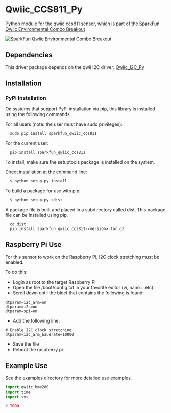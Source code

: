 # Qwiic_CCS811_Py

Python module for the qwiic ccs811 sensor, which is part of the [SparkFun Qwiic Environmental Combo Breakout](https://www.sparkfun.com/products/14348)

![SparkFun Qwiic Environmental Combo Breakout](https://cdn.sparkfun.com//assets/parts/1/2/3/2/9/14348-01.jpg)

## Dependencies 
This driver package depends on the qwii I2C driver: 
[Qwiic_I2C_Py](https://github.com/sparkfun/Qwiic_I2C_Py)

## Installation

### PyPi Installation
On systems that support PyPi installation via pip, this library is installed using the following commands

For all users (note: the user must have sudo privileges):
```
  sudo pip install sparkfun_qwiic_ccs811
```
For the current user:

```
  pip install sparkfun_qwiic_ccs811
```
To install, make sure the setuptools package is installed on the system.

Direct installation at the command line:
```
  $ python setup.py install
```

To build a package for use with pip:
```
  $ python setup.py sdist
 ```
A package file is built and placed in a subdirectory called dist. This package file can be installed using pip.
```
  cd dist
  pip install sparkfun_qwiic_ccs811-<version>.tar.gz
```

## Raspberry Pi Use
For this sensor to work on the Raspberry Pi, I2C clock stretching must be enabled. 

To do this:
- Login as root to the target Raspberry Pi
- Open the file /boot/config.txt in your favorite editor (vi, nano ...etc)
- Scroll down until the bloct that contains the following is found:
```
dtparam=i2c_arm=on
dtparam=i2s=on
dtparam=spi=on
```
- Add the following line:
```
# Enable I2C clock stretching
dtparam=i2c_arm_baudrate=10000
```
- Save the file
- Reboot the raspberry pi

 ## Example Use
See the examples directory for more detailed use examples.

```python
import qwiic_bme280
import time
import sys

# TODO
```
